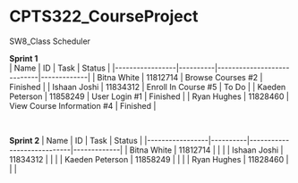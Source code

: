 # CPTS322_CourseProject
SW8_Class Scheduler

**Sprint 1**  
| Name            | ID       | Task                       | Status      |
|-----------------|----------|----------------------------|-------------|
| Bitna White     | 11812714 | Browse Courses #2          | Finished    |
| Ishaan Joshi    | 11834312 | Enroll In Course #5        | To Do       |
| Kaeden Peterson | 11858249 | User Login #1              | Finished    |
| Ryan Hughes     | 11828460 | View Course Information #4 | Finished    |  

<br>

**Sprint 2**
| Name            | ID       | Task                       | Status      |
|-----------------|----------|----------------------------|-------------|
| Bitna White     | 11812714 |                            |             |
| Ishaan Joshi    | 11834312 |                            |             |
| Kaeden Peterson | 11858249 |                            |             |
| Ryan Hughes     | 11828460 |                            |             |

